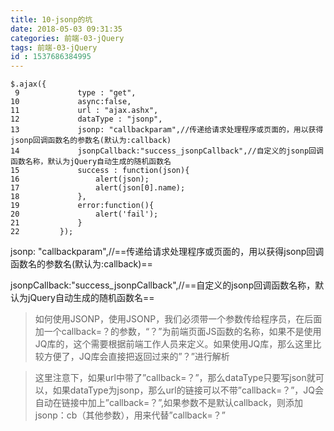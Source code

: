 ```yaml
---
title: 10-jsonp的坑
date: 2018-05-03 09:31:35
categories: 前端-03-jQuery
tags: 前端-03-jQuery
id : 1537686384995
---
```


```
$.ajax({
 9             type : "get",
10             async:false,
11             url : "ajax.ashx",
12             dataType : "jsonp",
13             jsonp: "callbackparam",//传递给请求处理程序或页面的，用以获得jsonp回调函数名的参数名(默认为:callback)
14             jsonpCallback:"success_jsonpCallback",//自定义的jsonp回调函数名称，默认为jQuery自动生成的随机函数名
15             success : function(json){
16                 alert(json);
17                 alert(json[0].name);
18             },
19             error:function(){
20                 alert('fail');
21             }
22         });
```
jsonp: "callbackparam",//==传递给请求处理程序或页面的，用以获得jsonp回调函数名的参数名(默认为:callback)==
    
jsonpCallback:"success_jsonpCallback",//==自定义的jsonp回调函数名称，默认为jQuery自动生成的随机函数名==

> 如何使用JSONP，使用JSONP，我们必须带一个参数传给程序员，在后面加一个callback=？的参数，“？”为前端页面JS函数的名称，如果不是使用JQ库的，这个需要根据前端工作人员来定义。如果使用JQ库，那么这里比较方便了，JQ库会直接把返回过来的”？”进行解析

> 这里注意下，如果url中带了”callback=？”，那么dataType只要写json就可以，如果dataType为jsonp，那么url的链接可以不带”callback=？”，JQ会自动在链接中加上”callback=？”,如果参数不是默认callback，则添加 jsonp：cb（其他参数），用来代替”callback=？”
